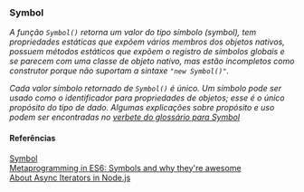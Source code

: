 ### Symbol

_A função `Symbol()` retorna um valor do tipo símbolo (symbol), tem propriedades estáticas que expõem vários membros dos objetos nativos, possuem métodos estáticos que expõem o registro de símbolos globais e se parecem com uma classe de objeto nativo, mas estão incompletos como construtor porque não suportam a sintaxe `"new Symbol()"`._

_Cada valor símbolo retornado de `Symbol()` é único. Um símbolo pode ser usado como o identificador para propriedades de objetos; esse é o único propósito do tipo de dado. Algumas explicações sobre propósito e uso podem ser encontradas no [verbete do glossário para Symbol](https://developer.mozilla.org/pt-BR/docs/Web/JavaScript/Reference/Global_Objects/Symbol)_

#### Referências

[Symbol](https://developer.mozilla.org/pt-BR/docs/Web/JavaScript/Reference/Global_Objects/Symbol)<br>
[Metaprogramming in ES6: Symbols and why they're awesome](https://www.keithcirkel.co.uk/metaprogramming-in-es6-symbols/)<br>
[About Async Iterators in Node.js](https://blog.risingstack.com/async-iterators-in-node-js/)<br>
